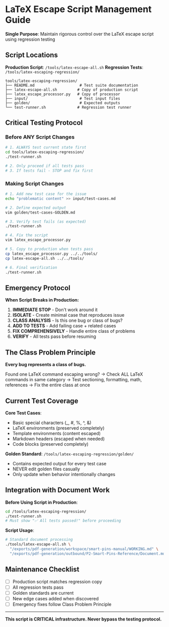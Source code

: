 # LaTeX Escape Script Management Guide

**Single Purpose**: Maintain rigorous control over the LaTeX escape script using regression testing

## Script Locations

**Production Script**: `/tools/latex-escape-all.sh`
**Regression Tests**: `/tools/latex-escaping-regression/`
```
tools/latex-escaping-regression/
├── README.md                    # Test suite documentation
├── latex-escape-all.sh         # Copy of production script
├── latex_escape_processor.py   # Copy of processor
├── input/                       # Test input files
├── golden/                      # Expected outputs
└── test-runner.sh              # Regression test runner
```

## Critical Testing Protocol

### Before ANY Script Changes
```bash
# 1. ALWAYS test current state first
cd tools/latex-escaping-regression/
./test-runner.sh

# 2. Only proceed if all tests pass
# 3. If tests fail - STOP and fix first
```

### Making Script Changes
```bash
# 1. Add new test case for the issue
echo "problematic content" >> input/test-cases.md

# 2. Define expected output
vim golden/test-cases-GOLDEN.md

# 3. Verify test fails (as expected)
./test-runner.sh

# 4. Fix the script
vim latex_escape_processor.py

# 5. Copy to production when tests pass
cp latex_escape_processor.py ../../tools/
cp latex-escape-all.sh ../../tools/

# 6. Final verification
./test-runner.sh
```

## Emergency Protocol

**When Script Breaks in Production:**

1. **IMMEDIATE STOP** - Don't work around it
2. **ISOLATE** - Create minimal case that reproduces issue  
3. **CLASS ANALYSIS** - Is this one bug or class of bugs?
4. **ADD TO TESTS** - Add failing case + related cases
5. **FIX COMPREHENSIVELY** - Handle entire class of problems
6. **VERIFY** - All tests pass before resuming

## The Class Problem Principle

**Every bug represents a class of bugs.**

Found one LaTeX command escaping wrong?
→ Check ALL LaTeX commands in same category
→ Test sectioning, formatting, math, references
→ Fix the entire class at once

## Current Test Coverage

**Core Test Cases**:
- Basic special characters (_, #, %, ^, &)
- LaTeX environments (preserved completely)
- Template environments (content escaped)
- Markdown headers (escaped when needed)
- Code blocks (preserved completely)

**Golden Standard**: `/tools/latex-escaping-regression/golden/`
- Contains expected output for every test case
- NEVER edit golden files casually
- Only update when behavior intentionally changes

## Integration with Document Work

**Before Using Script in Production**:
```bash
cd /tools/latex-escaping-regression/
./test-runner.sh
# Must show "✅ All tests passed!" before proceeding
```

**Script Usage**:
```bash
# Standard document processing
./tools/latex-escape-all.sh \
  "/exports/pdf-generation/workspace/smart-pins-manual/WORKING.md" \
  "/exports/pdf-generation/outbound/P2-Smart-Pins-Reference/Document.md"
```

## Maintenance Checklist

- [ ] Production script matches regression copy
- [ ] All regression tests pass
- [ ] Golden standards are current  
- [ ] New edge cases added when discovered
- [ ] Emergency fixes follow Class Problem Principle

---

**This script is CRITICAL infrastructure. Never bypass the testing protocol.**